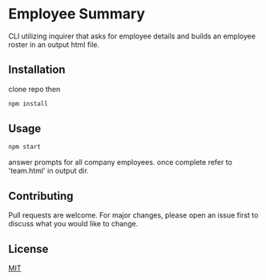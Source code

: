 # Employee Summary

CLI utilizing inquirer that asks for employee details and builds an employee roster in an output html file.

## Installation

clone repo then 

```bash
npm install
```

## Usage

```node.js
npm start
```

answer prompts for all company employees. once complete refer to 'team.html' in output dir.

## Contributing

Pull requests are welcome. For major changes, please open an issue first to discuss what you would like to change.

## License
[MIT](https://choosealicense.com/licenses/mit/)

